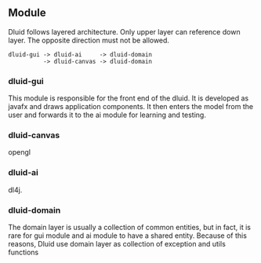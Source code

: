 ## Module

Dluid follows layered architecture.
Only upper layer can reference down layer. 
The opposite direction must not be allowed.
```
dluid-gui -> dluid-ai     -> dluid-domain
          -> dluid-canvas -> dluid-domain
```

### dluid-gui
This module is responsible for the front end of the dluid. 
It is developed as javafx and draws application components. 
It then enters the model from the user and forwards it to the ai module for learning and testing.

### dluid-canvas
opengl

### dluid-ai
dl4j.

### dluid-domain
The domain layer is usually a collection of common entities, but in fact, it is rare for gui module and ai module to have a shared entity. 
Because of this reasons, Dluid use domain layer as collection of exception and utils functions

